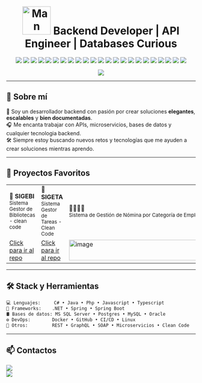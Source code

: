 <!--
**bonillasanchez98/bonillasanchez98** is a ✨ _special_ ✨ repository because its `README.md` (this file) appears on your GitHub profile.
-->
<h1 align="center"><img src="https://raw.githubusercontent.com/Tarikul-Islam-Anik/Animated-Fluent-Emojis/master/Emojis/People%20with%20professions/Man%20Technologist%20Medium-Dark%20Skin%20Tone.png" alt="Man Technologist Medium-Dark Skin Tone" width="75" height="75" /> Backend Developer | API Engineer | Databases Curious</h1>

<p align="center">
  <img src="https://img.shields.io/badge/c%23-%23239120.svg?style=for-the-badge&logo=csharp&logoColor=white" />
  <img src="https://img.shields.io/badge/.NET-5C2D91?style=for-the-badge&logo=.net&logoColor=white" />
  <img src="https://img.shields.io/badge/java-%23ED8B00.svg?style=for-the-badge&logo=openjdk&logoColor=white" />
  <img src="https://img.shields.io/badge/spring-%236DB33F.svg?style=for-the-badge&logo=spring&logoColor=white" />
  <img src="https://img.shields.io/badge/javascript-%23323330.svg?style=for-the-badge&logo=javascript&logoColor=%23F7DF1E" />
  <img src="https://img.shields.io/badge/apachemaven-C71A36.svg?style=for-the-badge&logo=apachemaven&logoColor=white" />
  <img src="https://img.shields.io/badge/azure-%230072C6.svg?style=for-the-badge&logo=microsoftazure&logoColor=white" />
  <img src="https://img.shields.io/badge/azure-%230072C6.svg?style=for-the-badge&logo=microsoftazure&logoColor=white" />
  <img src="https://img.shields.io/badge/Microsoft%20SQL%20Server-CC2927?style=for-the-badge&logo=microsoft%20sql%20server&logoColor=white" />
  <img src="https://img.shields.io/badge/MongoDB-%234ea94b.svg?style=for-the-badge&logo=mongodb&logoColor=white" />
  <img src="https://img.shields.io/badge/Oracle-F80000?style=for-the-badge&logo=oracle&logoColor=white" />
  <img src="https://img.shields.io/badge/Render-%46E3B7.svg?style=for-the-badge&logo=render&logoColor=white" />
  <img src="https://img.shields.io/badge/mysql-4479A1.svg?style=for-the-badge&logo=mysql&logoColor=white" />
  <img src="https://img.shields.io/badge/postgres-%23316192.svg?style=for-the-badge&logo=postgresql&logoColor=white" />
  <img src="https://img.shields.io/badge/bootstrap-%238511FA.svg?style=for-the-badge&logo=bootstrap&logoColor=white" />
  <img src="https://img.shields.io/badge/Eclipse-FE7A16.svg?style=for-the-badge&logo=Eclipse&logoColor=white" />
  <img src="https://img.shields.io/badge/IntelliJIDEA-000000.svg?style=for-the-badge&logo=intellij-idea&logoColor=white" />
  <img src="https://img.shields.io/badge/NetBeansIDE-1B6AC6.svg?style=for-the-badge&logo=apache-netbeans-ide&logoColor=white" />
  <img src="https://img.shields.io/badge/Visual%20Studio-5C2D91.svg?style=for-the-badge&logo=visual-studio&logoColor=white" />
  <img src="https://img.shields.io/badge/Hibernate-59666C?style=for-the-badge&logo=Hibernate&logoColor=white" />
  <img src="https://img.shields.io/badge/docker-%230db7ed.svg?style=for-the-badge&logo=docker&logoColor=white" />
  <img src="https://img.shields.io/badge/Postman-FF6C37?style=for-the-badge&logo=postman&logoColor=white" />
  <img src="https://img.shields.io/badge/-Swagger-%23Clojure?style=for-the-badge&logo=swagger&logoColor=white" />
</p>

<p align="center">
  <img src="https://readme-typing-svg.herokuapp.com?font=Fira+Code&size=22&pause=1000&color=32C3B7&center=true&vCenter=true&width=600&lines=I+build+robust+APIs+%F0%9F%9A%80;I+love+clean+architecture+%E2%9C%A8;I+automate+everything+%F0%9F%94%A5" />
</p>

---

## 🧠 Sobre mí

🎯 Soy un desarrollador backend con pasión por crear soluciones **elegantes**, **escalables** y **bien documentadas**.  
🎧 Me encanta trabajar con APIs, microservicios, bases de datos y cualquier tecnologia backend.  
🛠️ Siempre estoy buscando nuevos retos y tecnologías que me ayuden a crear soluciones mientras aprendo.

---

## 🚀 Proyectos Favoritos

<table>
  <tr>
    <td><b>📘 SIGEBI</b><br/><sub>Sistema Gestor de Bibliotecas - clean code</sub></td>
    <td><b>📃 SIGETA</b><br/><sub>Sistema Gestor de Tareas - Clean Code</sub></td>
    <td><b>👨‍🦱👩‍🦱</b><br/><sub>Sistema de Gestión de Nómina por Categoría de Empleados</sub></td>
  </tr>
  <tr>
    <td><a href="https://github.com/bonillasanchez98/TaskManagementProject"> Click para ir al repo </a></td>
    <td><a href="https://github.com/bonillasanchez98/ITLA.C.sharp.INTERMEDIO/tree/master/BiblioCleanSol"> Click para ir al repo </a></td>
    <td><a href="https://github.com/bonillasanchez98/ITLA.C.sharp.INTERMEDIO/tree/master/SistemaGestionDeNomina"> <img width="550" height="55" alt="image" src="https://github.com/user-attachments/assets/82a0ae2b-f97b-4293-95af-9870cc1cceba" />
 </a></td>
  </tr>
</table>

---

## 🛠️ Stack y Herramientas

```bash
💻 Lenguajes:     C# • Java • Php • Javascript • Typescript
🧰 Frameworks:    .NET • Spring • Spring Boot
🛢️ Bases de datos: MS SQL Server • Postgres • MySQL • Oracle
⚙️ DevOps:        Docker • GitHub • CI/CD • Linux
🔗 Otros:         REST • GraphQL • SOAP • Microservicios • Clean Code
```
---

## 📫 Contactos

<div align="left">
  <a href="bonillasanchez98@gmail.com">
    <img src="https://img.shields.io/badge/Email-bonillasanchez98@gmail.com-red?style=for-the-badge&logo=gmail&logoColor=white" />
  </a>
  <br/>
  <a href="https://linkedin.com/in/josebonillasanchez" target="_blank">
    <img src="https://img.shields.io/badge/LinkedIn-Perfil-blue?style=for-the-badge&logo=linkedin" />
  </a>
</div>
